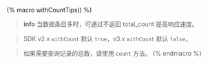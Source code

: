{% macro withCountTips() %}
> **info**
> 当数据条目多时，可通过不返回 total_count 提高响应速度。

> SDK v2.x `withCount` 默认 `true`，v3.x `withCount` 默认 `false`，

> 如果需要查询记录的总数，请使用 `count` 方法。
{% endmacro %}
